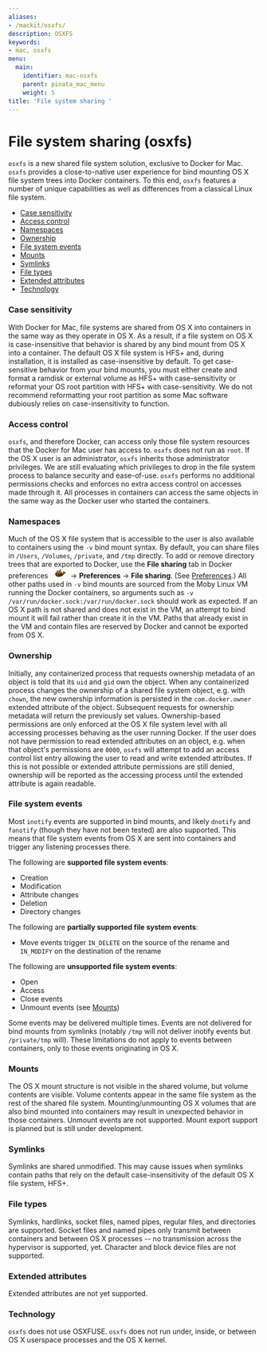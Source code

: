 ```yaml
---
aliases:
- /mackit/osxfs/
description: OSXFS
keywords:
- mac, osxfs
menu:
  main:
    identifier: mac-osxfs
    parent: pinata_mac_menu
    weight: 5
title: 'File system sharing '
---
```


# File system sharing (osxfs)

`osxfs` is a new shared file system solution, exclusive to Docker for
Mac. `osxfs` provides a close-to-native
user experience for bind mounting OS X file system trees into Docker
containers. To this end, `osxfs` features a number of unique
capabilities as well as differences from a classical Linux file system.

- [Case sensitivity](osxfs.md#case-sensitivity)
- [Access control](osxfs.md#access-control)
- [Namespaces](osxfs.md#namespaces)
- [Ownership](osxfs.md#ownership)
- [File system events](osxfs.md#file-system-events)
- [Mounts](osxfs.md#mounts)
- [Symlinks](osxfs.md#symlinks)
- [File types](osxfs.md#file-types)
- [Extended attributes](osxfs.md#extended-attributes)
- [Technology](osxfs.md#technology)

### Case sensitivity

With Docker for Mac, file systems are shared from OS X into containers
in the same way as they operate in OS X. As a result, if a file system
on OS X is case-insensitive that behavior is shared by any bind mount
from OS X into a container. The default OS X file system is HFS+ and,
during installation, it is installed as case-insensitive by default. To
get case-sensitive behavior from your bind mounts, you must either
create and format a ramdisk or external volume as HFS+ with
case-sensitivity or reformat your OS root partition with HFS+ with
case-sensitivity. We do not recommend reformatting your root partition
as some Mac software dubiously relies on case-insensitivity to function.


### Access control

`osxfs`, and therefore Docker, can access only those file system
resources that the Docker for Mac user has access to. `osxfs` does
not run as `root`. If the OS X user is an administrator, `osxfs` inherits
those administrator privileges. We are still evaluating which privileges
to drop in the file system process to balance security and
ease-of-use. `osxfs` performs no additional permissions checks and
enforces no extra access control on accesses made through it. All
processes in containers can access the same objects in the same way as
the Docker user who started the containers.

### Namespaces

Much of the OS X file system that is accessible to the user is also
available to containers using the `-v` bind mount syntax. By default,
you can share files in `/Users`, `/Volumes`, `/private`, and `/tmp`
directly. To add or remove directory trees that are exported to Docker,
use the **File sharing** tab in Docker preferences <img
src="../images/whale-x.png"> -> **Preferences** -> **File
sharing**. (See [Preferences](index.md#preferences).) All other paths
used in `-v` bind mounts are sourced from the Moby Linux VM running the
Docker containers, so arguments such as `-v
/var/run/docker.sock:/var/run/docker.sock` should work as expected. If
an OS X path is not shared and does not exist in the VM, an attempt to
bind mount it will fail rather than create it in the VM. Paths that
already exist in the VM and contain files are reserved by Docker and
cannot be exported from OS X.

### Ownership

Initially, any containerized process that requests ownership metadata of
an object is told that its `uid` and `gid` own the object. When any
containerized process changes the ownership of a shared file system
object, e.g. with `chown`, the new ownership information is persisted in
the `com.docker.owner` extended attribute of the object. Subsequent
requests for ownership metadata will return the previously set
values. Ownership-based permissions are only enforced at the OS X file
system level with all accessing processes behaving as the user running
Docker. If the user does not have permission to read extended attributes
on an object, e.g. when that object's permissions are `0000`, `osxfs`
will attempt to add an access control list entry allowing the user to
read and write extended attributes. If this is not possible or extended
attribute permissions are still denied, ownership will be reported as
the accessing process until the extended attribute is again readable.

### File system events

Most `inotify` events are supported in bind mounts, and likely `dnotify`
and `fanotify` (though they have not been tested) are also supported.
This means that file system events from OS X are sent into containers
and trigger any listening processes there.

The following are **supported file system events**:

* Creation
* Modification
* Attribute changes
* Deletion
* Directory changes

The following are **partially supported file system events**:

* Move events trigger `IN_DELETE` on the source of the rename and
  `IN_MODIFY` on the destination of the rename

The following are **unsupported file system events**:

* Open
* Access
* Close events
* Unmount events (see <a href="osxfs.md#mounts">Mounts</a>)

Some events may be delivered multiple times. Events are not delivered for bind mounts from symlinks (notably `/tmp` will not deliver inotify events but
`/private/tmp` will). These limitations do not apply to events between
containers, only to those events originating in OS X.


### Mounts

The OS X mount structure is not visible in the shared volume, but volume
contents are visible. Volume contents appear in the same file system as the
rest of the shared file system. Mounting/unmounting OS X volumes that
are also bind mounted into containers may result in unexpected behavior
in those containers. Unmount events are not supported. Mount export
support is planned but is still under development.

### Symlinks

Symlinks are shared unmodified. This may cause issues when symlinks
contain paths that rely on the default case-insensitivity of the
default OS X file system, HFS+.

### File types

Symlinks, hardlinks, socket files, named pipes, regular files, and
directories are supported. Socket files and named pipes only transmit
between containers and between OS X processes -- no transmission across
the hypervisor is supported, yet. Character and block device files are
not supported.

### Extended attributes

Extended attributes are not yet supported.

### Technology

`osxfs` does not use OSXFUSE. `osxfs` does not run under, inside, or
between OS X userspace processes and the OS X kernel.
